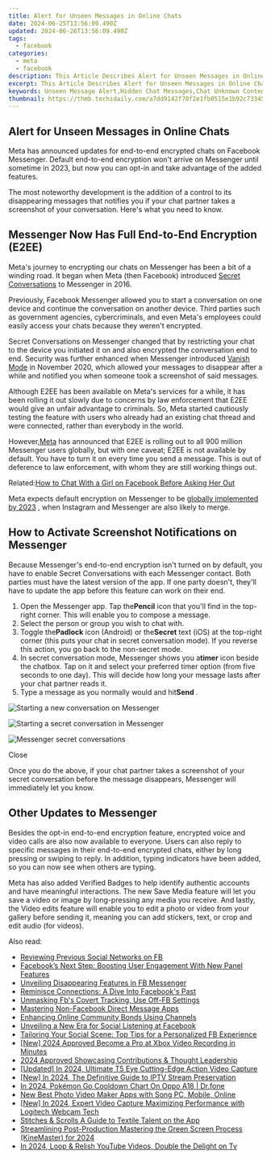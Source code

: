 ```yaml
---
title: Alert for Unseen Messages in Online Chats
date: 2024-06-25T13:56:09.490Z
updated: 2024-06-26T13:56:09.490Z
tags:
  - facebook
categories:
  - meta
  - facebook
description: This Article Describes Alert for Unseen Messages in Online Chats
excerpt: This Article Describes Alert for Unseen Messages in Online Chats
keywords: Unseen Message Alert,Hidden Chat Messages,Chat Unknown Content,Invisible Message Alert,Secret Messages Online,Unexpected Chat Content,Hidden Conversation Alert
thumbnail: https://thmb.techidaily.com/a7dd9142f70f2e1fb0515e1b92c73345b73af0eebd789d21de62a66b954929b6.jpg
---
```


## Alert for Unseen Messages in Online Chats

 Meta has announced updates for end-to-end encrypted chats on Facebook Messenger. Default end-to-end encryption won't arrive on Messenger until sometime in 2023, but now you can opt-in and take advantage of the added features.

 The most noteworthy development is the addition of a control to its disappearing messages that notifies you if your chat partner takes a screenshot of your conversation. Here's what you need to know.

## Messenger Now Has Full End-to-End Encryption (E2EE)

 Meta's journey to encrypting our chats on Messenger has been a bit of a winding road. It began when Meta (then Facebook) introduced [Secret Conversations](https://www.makeuseof.com/facebook-messenger-secret-conversation/) to Messenger in 2016.

 Previously, Facebook Messenger allowed you to start a conversation on one device and continue the conversation on another device. Third parties such as government agencies, cybercriminals, and even Meta's employees could easily access your chats because they weren't encrypted.

 Secret Conversations on Messenger changed that by restricting your chat to the device you initiated it on and also encrypted the conversation end to end. Security was further enhanced when Messenger introduced [Vanish Mode](https://www.makeuseof.com/messengers-vanish-mode-make-messages-disappear/) in November 2020, which allowed your messages to disappear after a while and notified you when someone took a screenshot of said messages.

 Although E2EE has been available on Meta's services for a while, it has been rolling it out slowly due to concerns by law enforcement that E2EE would give an unfair advantage to criminals. So, Meta started cautiously testing the feature with users who already had an existing chat thread and were connected, rather than everybody in the world.

 However,[Meta](https://messengernews.fb.com/2022/01/27/express-yourself-in-messengers-end-to-end-encrypted-chats/) has announced that E2EE is rolling out to all 900 million Messenger users globally, but with one caveat; E2EE is not available by default. You have to turn it on every time you send a message. This is out of deference to law enforcement, with whom they are still working things out.

 Related:[How to Chat With a Girl on Facebook Before Asking Her Out](https://www.makeuseof.com/tag/4-effective-tips-girl-facebook/)

 Meta expects default encryption on Messenger to be [globally implemented by 2023](https://www.makeuseof.com/meta-delays-end-to-end-encryption-until-2023/) , when Instagram and Messenger are also likely to merge.

## How to Activate Screenshot Notifications on Messenger

 Because Messenger's end-to-end encryption isn't turned on by default, you have to enable Secret Conversations with each Messenger contact. Both parties must have the latest version of the app. If one party doesn't, they'll have to update the app before this feature can work on their end.

1. Open the Messenger app. Tap the**Pencil** icon that you'll find in the top-right corner. This will enable you to compose a message.
2. Select the person or group you wish to chat with.
3. Toggle the**Padlock** icon (Android) or the**Secret** text (iOS) at the top-right corner (this puts your chat in secret conversation mode). If you reverse this action, you go back to the non-secret mode.
4. In secret conversation mode, Messenger shows you a**timer** icon beside the chatbox. Tap on it and select your preferred timer option (from five seconds to one day). This will decide how long your message lasts after your chat partner reads it.
5. Type a message as you normally would and hit**Send** .

![Starting a new conversation on Messenger](https://static1.makeuseofimages.com/wordpress/wp-content/uploads/2022/01/gallery-4-2.jpeg)

![Starting a secret conversation in Messenger](https://static1.makeuseofimages.com/wordpress/wp-content/uploads/2022/01/gallery5-2.jpeg)

![Messenger secret conversations](https://static1.makeuseofimages.com/wordpress/wp-content/uploads/2022/01/gallery6-2.jpeg)

Close

 Once you do the above, if your chat partner takes a screenshot of your secret conversation before the message disappears, Messenger will immediately let you know.

## Other Updates to Messenger

 Besides the opt-in end-to-end encryption feature, encrypted voice and video calls are also now available to everyone. Users can also reply to specific messages in their end-to-end encrypted chats, either by long pressing or swiping to reply. In addition, typing indicators have been added, so you can now see when others are typing.

 Meta has also added Verified Badges to help identify authentic accounts and have meaningful interactions. The new Save Media feature will let you save a video or image by long-pressing any media you receive. And lastly, the Video edits feature will enable you to edit a photo or video from your gallery before sending it, meaning you can add stickers, text, or crop and edit audio (for videos).


<ins class="adsbygoogle"
     style="display:block"
     data-ad-format="autorelaxed"
     data-ad-client="ca-pub-7571918770474297"
     data-ad-slot="1223367746"></ins>



<ins class="adsbygoogle"
     style="display:block"
     data-ad-client="ca-pub-7571918770474297"
     data-ad-slot="8358498916"
     data-ad-format="auto"
     data-full-width-responsive="true"></ins>

<span class="atpl-alsoreadstyle">Also read:</span>
<div><ul>
<li><a href="https://facebook.techidaily.com/reviewing-previous-social-networks-on-fb/"><u>Reviewing Previous Social Networks on FB</u></a></li>
<li><a href="https://facebook.techidaily.com/facebooks-next-step-boosting-user-engagement-with-new-panel-features/"><u>Facebook’s Next Step: Boosting User Engagement With New Panel Features</u></a></li>
<li><a href="https://facebook.techidaily.com/unveiling-disappearing-features-in-fb-messenger/"><u>Unveiling Disappearing Features in FB Messenger</u></a></li>
<li><a href="https://facebook.techidaily.com/reminisce-connections-a-dive-into-facebooks-past/"><u>Reminisce Connections: A Dive Into Facebook's Past</u></a></li>
<li><a href="https://facebook.techidaily.com/unmasking-fbs-covert-tracking-use-off-fb-settings/"><u>Unmasking Fb's Covert Tracking, Use Off-FB Settings</u></a></li>
<li><a href="https://facebook.techidaily.com/mastering-non-facebook-direct-message-apps/"><u>Mastering Non-Facebook Direct Message Apps</u></a></li>
<li><a href="https://facebook.techidaily.com/enhancing-online-community-bonds-using-channels/"><u>Enhancing Online Community Bonds Using Channels</u></a></li>
<li><a href="https://facebook.techidaily.com/unveiling-a-new-era-for-social-listening-at-facebook/"><u>Unveiling a New Era for Social Listening at Facebook</u></a></li>
<li><a href="https://facebook.techidaily.com/tailoring-your-social-scene-top-tips-for-a-personalized-fb-experience/"><u>Tailoring Your Social Scene: Top Tips for a Personalized FB Experience</u></a></li>
<li><a href="https://screen-activity-recording.techidaily.com/new-2024-approved-become-a-pro-at-xbox-video-recording-in-minutes/"><u>[New] 2024 Approved  Become a Pro at Xbox Video Recording in Minutes</u></a></li>
<li><a href="https://extra-approaches.techidaily.com/2024-approved-showcasing-contributions-and-thought-leadership/"><u>2024 Approved  Showcasing Contributions & Thought Leadership</u></a></li>
<li><a href="https://vp-tips.techidaily.com/updated-in-2024-ultimate-t5-eye-cutting-edge-action-video-capture/"><u>[Updated] In 2024, Ultimate T5 Eye  Cutting-Edge Action Video Capture</u></a></li>
<li><a href="https://screen-recording.techidaily.com/new-in-2024-the-definitive-guide-to-iptv-stream-preservation/"><u>[New] In 2024, The Definitive Guide to IPTV Stream Preservation</u></a></li>
<li><a href="https://android-pokemon-go.techidaily.com/in-2024-pokemon-go-cooldown-chart-on-oppo-a18-drfone-by-drfone-virtual-android/"><u>In 2024, Pokémon Go Cooldown Chart On Oppo A18 | Dr.fone</u></a></li>
<li><a href="https://ai-video-editing.techidaily.com/new-best-photo-video-maker-apps-with-song-pc-mobile-online/"><u>New Best Photo Video Maker Apps with Song PC, Mobile, Online</u></a></li>
<li><a href="https://screen-sharing-recording.techidaily.com/new-in-2024-expert-video-capture-maximizing-performance-with-logitech-webcam-tech/"><u>[New] In 2024, Expert Video Capture  Maximizing Performance with Logitech Webcam Tech</u></a></li>
<li><a href="https://tiktok-videos.techidaily.com/stitches-and-scrolls-a-guide-to-textile-talent-on-the-app/"><u>Stitches & Scrolls  A Guide to Textile Talent on the App</u></a></li>
<li><a href="https://some-tips.techidaily.com/streamlining-post-production-mastering-the-green-screen-process-kinemaster-for-2024/"><u>Streamlining Post-Production  Mastering the Green Screen Process (KineMaster) for 2024</u></a></li>
<li><a href="https://youtube-help.techidaily.com/in-2024-loop-and-relish-youtube-videos-double-the-delight-on-tv/"><u>In 2024, Loop & Relish  YouTube Videos, Double the Delight on Tv</u></a></li>
</ul></div>
